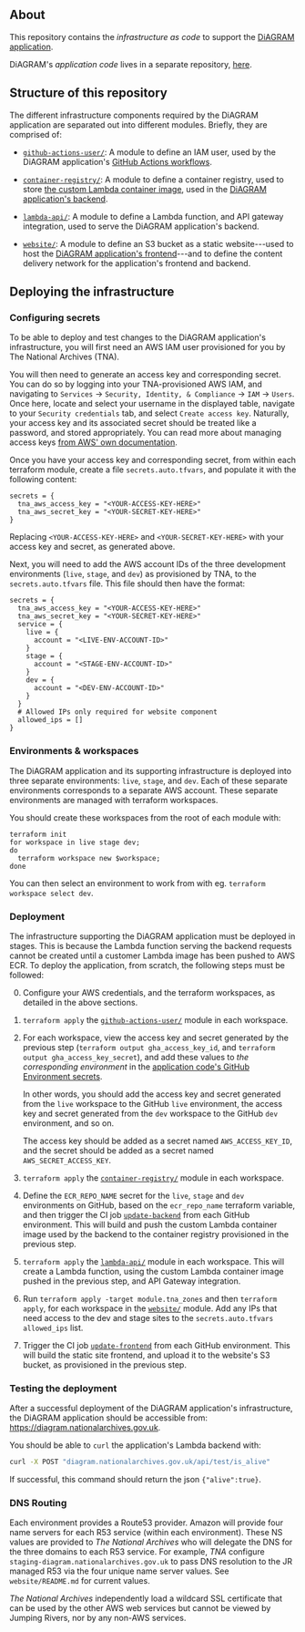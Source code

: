 ## About

This repository contains the _infrastructure as code_ to support the 
[DiAGRAM application](https://diagram.nationalarchives.gov.uk).

DiAGRAM's _application code_ lives in a separate repository,
[here](https://github.com/nationalarchives/diagram).

## Structure of this repository

The different infrastructure components required by the DiAGRAM application are
separated out into different modules. Briefly, they are comprised of:

- [`github-actions-user/`](/components/github-actions-user/): A module to define
  an IAM user, used by the DiAGRAM application's
  [GitHub Actions workflows](https://github.com/nationalarchives/DiAGRAM/tree/live/.github/workflows).

- [`container-registry/`](/components/container-registry/): A module to define
  a container registry, used to store [the custom Lambda container image](https://github.com/nationalarchives/DiAGRAM/blob/live/api/Dockerfile),
  used in the [DiAGRAM application's backend](https://github.com/nationalarchives/DiAGRAM/tree/live/api).

- [`lambda-api/`](/components/lambda-api/): A module to define a Lambda
  function, and API gateway integration, used to serve the DiAGRAM
  application's backend.

- [`website/`](/components/website/): A module to define an S3 bucket as a
  static website---used to host the 
  [DiAGRAM application's frontend](https://github.com/nationalarchives/DiAGRAM/tree/live/app)---and
  to define the content delivery network for the application's frontend and
  backend.

## Deploying the infrastructure

### Configuring secrets

To be able to deploy and test changes to the DiAGRAM application's
infrastructure, you will first need an AWS IAM user provisioned for you by The
National Archives (TNA).

You will then need to generate an access key and corresponding secret. You can
do so by logging into your TNA-provisioned AWS IAM, and navigating to
`Services` -> `Security, Identity, & Compliance` -> `IAM` -> `Users`. Once
here, locate and select your username in the displayed table, navigate to your
`Security credentials` tab, and select `Create access key`. Naturally, your
access key and its associated secret should be treated like a password, and
stored appropriately. You can read more about managing access keys 
[from AWS' own documentation](https://docs.aws.amazon.com/IAM/latest/UserGuide/id_credentials_access-keys.html).

Once you have your access key and corresponding secret, from within each
terraform module, create a file `secrets.auto.tfvars`, and populate it with the
following content:

```hcl
secrets = {
  tna_aws_access_key = "<YOUR-ACCESS-KEY-HERE>"
  tna_aws_secret_key = "<YOUR-SECRET-KEY-HERE>"
}
```

Replacing `<YOUR-ACCESS-KEY-HERE>` and `<YOUR-SECRET-KEY-HERE>` with your
access key and secret, as generated above.

Next, you will need to add the AWS account IDs of the three development
environments (`live`, `stage`, and `dev`) as provisioned by TNA, to the
`secrets.auto.tfvars` file. This file should then have the format:

```hcl
secrets = {
  tna_aws_access_key = "<YOUR-ACCESS-KEY-HERE>"
  tna_aws_secret_key = "<YOUR-SECRET-KEY-HERE>"
  service = {
    live = {
      account = "<LIVE-ENV-ACCOUNT-ID>"
    }
    stage = {
      account = "<STAGE-ENV-ACCOUNT-ID>"
    }
    dev = {
      account = "<DEV-ENV-ACCOUNT-ID>"
    }
  }
  # Allowed IPs only required for website component
  allowed_ips = []
}
```

### Environments & workspaces

The DiAGRAM application and its supporting infrastructure is deployed into
three separate environments: `live`, `stage`, and `dev`. Each of these separate
environments corresponds to a separate AWS account. These separate environments
are managed with terraform workspaces.

You should create these workspaces from the root of each module with:

```shell
terraform init
for workspace in live stage dev;
do
  terraform workspace new $workspace;
done
```

You can then select an environment to work from with eg. 
`terraform workspace select dev`.

### Deployment

The infrastructure supporting the DiAGRAM application must be deployed in
stages. This is because the Lambda function serving the backend requests cannot
be created until a customer Lambda image has been pushed to AWS ECR. To deploy
the application, from scratch, the following steps must be followed:

0. Configure your AWS credentials, and the terraform workspaces, as detailed in
   the above sections.

1. `terraform apply` the
   [`github-actions-user/`](./components/github-actions-user/) module in each
   workspace.

2. For each workspace, view the access key and secret generated by the previous
   step (`terraform output gha_access_key_id`, and `terraform output gha_access_key_secret`),
   and add these values to _the corresponding environment_ in the 
   [application code's GitHub Environment secrets](https://github.com/nationalarchives/DiAGRAM/settings/environments).

   In other words, you should add the access key and secret generated from the
   `live` workspace to the GitHub `live` environment, the access key and secret
   generated from the `dev` workspace to the GitHub `dev`
   environment, and so on.

   The access key should be added as a secret named `AWS_ACCESS_KEY_ID`, and the
   secret should be added as a secret named `AWS_SECRET_ACCESS_KEY`.

3. `terraform apply` the
   [`container-registry/`](/components/container-registry/) module in each
   workspace.

4. Define the `ECR_REPO_NAME` secret for the `live`, `stage` and `dev`
   environments on GitHub, based on the `ecr_repo_name` terraform variable,
   and then trigger the CI job
   [`update-backend`](https://github.com/nationalarchives/DiAGRAM/blob/live/.github/workflows/update-backend.yml)
   from each GitHub environment. This will build and push the custom Lambda
   container image used by the backend to the container registry provisioned in
   the previous step.

5. `terraform apply` the [`lambda-api/`](/components/lambda-api/) module in
   each workspace. This will create a Lambda function, using the custom Lambda
   container image pushed in the previous step, and API Gateway integration.

6. Run `terraform apply -target module.tna_zones` and then `terraform apply`,
   for each workspace in the [`website/`](/components/website/) module. Add any
   IPs that need access to the dev and stage sites to the `secrets.auto.tfvars`
   `allowed_ips` list.

7. Trigger the CI job [`update-frontend`](https://github.com/nationalarchives/DiAGRAM/blob/live/.github/workflows/update-backend.yml)
   from each GitHub environment. This will build the static site frontend, and
   upload it to the website's S3 bucket, as provisioned in the previous step.

### Testing the deployment

After a successful deployment of the DiAGRAM application's infrastructure, the
DiAGRAM application should be accessible from: https://diagram.nationalarchives.gov.uk.

You should be able to `curl` the application's Lambda backend with:

```sh
curl -X POST "diagram.nationalarchives.gov.uk/api/test/is_alive"
```

If successful, this command should return the json `{"alive":true}`.

### DNS Routing

Each environment provides a Route53 provider. Amazon will provide four name
servers for each R53 service (within each environment). These NS values are
provided to _The National Archives_ who will delegate the DNS for the three
domains to each R53 service. For example, _TNA_ configure
`staging-diagram.nationalarchives.gov.uk` to pass DNS resolution to the JR
managed R53 via the four unique name server values. See `website/README.md` for current values.

_The National Archives_ independently load a wildcard SSL certificate that can
be used by the other AWS web services but cannot be viewed by Jumping Rivers,
nor by any non-AWS services.


